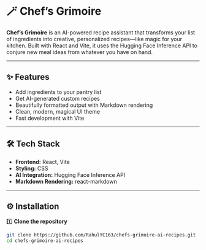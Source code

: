 # 🪄 Chef’s Grimoire

**Chef’s Grimoire** is an AI-powered recipe assistant that transforms your list of ingredients into creative, personalized recipes—like magic for your kitchen. Built with React and Vite, it uses the Hugging Face Inference API to conjure new meal ideas from whatever you have on hand.

---

## ✨ Features

- Add ingredients to your pantry list
- Get AI-generated custom recipes
- Beautifully formatted output with Markdown rendering
- Clean, modern, magical UI theme
- Fast development with Vite

---

## 🛠️ Tech Stack

- **Frontend:** React, Vite
- **Styling:** CSS
- **AI Integration:** Hugging Face Inference API
- **Markdown Rendering:** react-markdown

---

## ⚙️ Installation

1️⃣ **Clone the repository**

```bash
git clone https://github.com/RahulYC163/chefs-grimoire-ai-recipes.git
cd chefs-grimoire-ai-recipes
```
